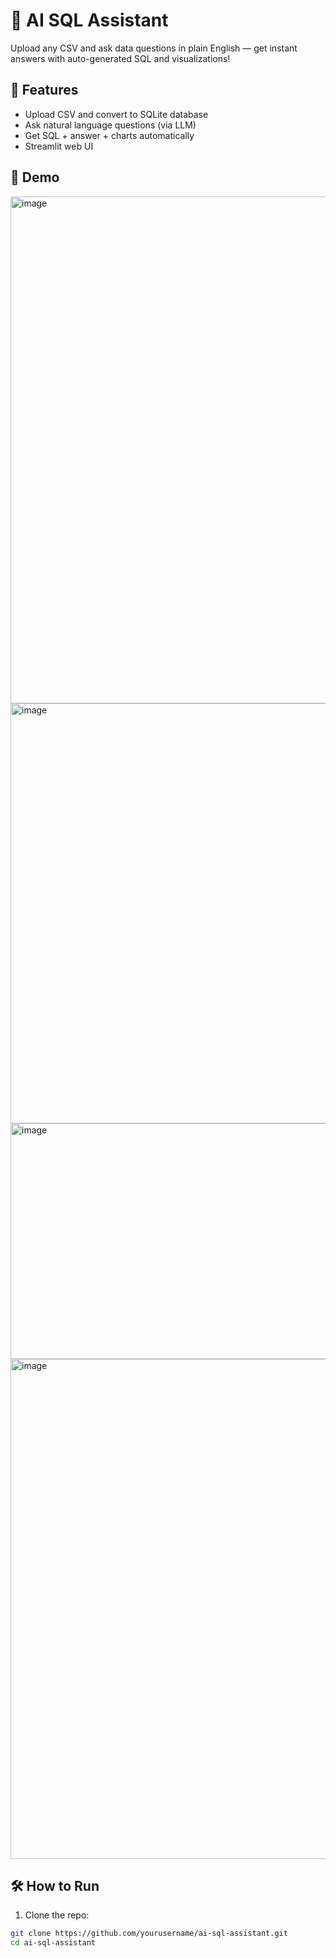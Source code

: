 # 🧠 AI SQL Assistant

Upload any CSV and ask data questions in plain English — get instant answers with auto-generated SQL and visualizations!

## 🚀 Features
- Upload CSV and convert to SQLite database
- Ask natural language questions (via LLM)
- Get SQL + answer + charts automatically
- Streamlit web UI

## 🧪 Demo
<img width="1907" height="811" alt="image" src="https://github.com/user-attachments/assets/764b6ef3-b99a-4b27-8dd3-641397ac37bd" />
<img width="1780" height="672" alt="image" src="https://github.com/user-attachments/assets/687ab1c6-b74a-47c0-8bbe-36e8c262624c" />
<img width="1758" height="377" alt="image" src="https://github.com/user-attachments/assets/fb221f3e-3f87-4678-b206-e714e75c00a2" />
<img width="1797" height="800" alt="image" src="https://github.com/user-attachments/assets/9b10dec2-8888-434f-bd7e-7fb59900e229" />



## 🛠 How to Run

1. Clone the repo:
```bash
git clone https://github.com/yourusername/ai-sql-assistant.git
cd ai-sql-assistant
